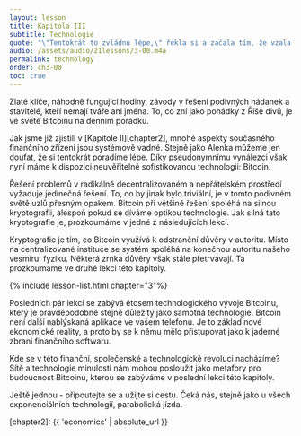 ```yaml
---
layout: lesson
title: Kapitola III
subtitle: Technologie
quote: "\"Tentokrát to zvládnu lépe,\" řekla si a začala tím, že vzala malý zlatý klíč a odemkla dveře vedoucí do zahrady."
audio: /assets/audio/21lessons/3-00.m4a
permalink: technology
order: ch3-00
toc: true
---
```


Zlaté klíče, náhodně fungující hodiny, závody v řešení podivných hádanek 
a stavitelé, kteří nemají tváře ani jména. To, co zní jako pohádky z Říše divů, 
je ve světě Bitcoinu na denním pořádku.

Jak jsme již zjistili v [Kapitole II][chapter2], mnohé aspekty současného 
finančního zřízení jsou systémově vadné. Stejně jako Alenka můžeme jen doufat, 
že si tentokrát poradíme lépe. Díky pseudonymnímu vynálezci však nyní máme 
k dispozici neuvěřitelně sofistikovanou technologii: Bitcoin.

Řešení problémů v radikálně decentralizovaném a nepřátelském prostředí vyžaduje 
jedinečná řešení. To, co by jinak bylo triviální, je v tomto podivném světě uzlů 
přesným opakem. Bitcoin při většině řešení spoléhá na silnou kryptografii, 
alespoň pokud se díváme optikou technologie. Jak silná tato kryptografie je, 
prozkoumáme v jedné z následujících lekcí.

Kryptografie je tím, co Bitcoin využívá k odstranění důvěry v autoritu. Místo 
na centralizované instituce se systém spoléhá na konečnou autoritu našeho 
vesmíru: fyziku. Některá zrnka důvěry však stále přetrvávají. Ta prozkoumáme 
ve druhé lekci této kapitoly.

{% include lesson-list.html chapter="3"%}

Posledních pár lekcí se zabývá étosem technologického vývoje Bitcoinu, který je 
pravděpodobně stejně důležitý jako samotná technologie. Bitcoin není další 
nablýskaná aplikace ve vašem telefonu. Je to základ nové ekonomické reality, 
a proto by se k němu mělo přistupovat jako k jaderné zbrani finančního softwaru.

Kde se v této finanční, společenské a technologické revoluci nacházíme? Sítě 
a technologie minulosti nám mohou posloužit jako metafory pro budoucnost Bitcoinu, 
kterou se zabýváme v poslední lekci této kapitoly.

Ještě jednou - připoutejte se a užijte si cestu. Čeká nás, stejně jako u všech 
exponenciálních technologií, parabolická jízda.

<!-- Internal -->
[chapter2]: {{ 'economics' | absolute_url }}

<!-- Wikipedia -->
[alice]: https://en.wikipedia.org/wiki/Alice%27s_Adventures_in_Wonderland
[carroll]: https://en.wikipedia.org/wiki/Lewis_Carroll
